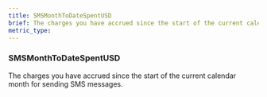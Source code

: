 ```yaml
---
title: SMSMonthToDateSpentUSD
brief: The charges you have accrued since the start of the current calendar month for sending SMS messages.
metric_type:
---
```

### SMSMonthToDateSpentUSD

The charges you have accrued since the start of the current calendar month for sending SMS messages.
